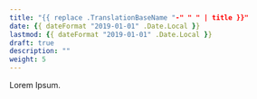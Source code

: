 ```yaml
---
title: "{{ replace .TranslationBaseName "-" " " | title }}"
date: {{ dateFormat "2019-01-01" .Date.Local }}
lastmod: {{ dateFormat "2019-01-01" .Date.Local }}
draft: true
description: ""
weight: 5
---
```


Lorem Ipsum.
